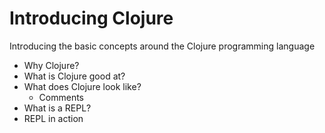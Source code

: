# Introducing Clojure

Introducing the basic concepts around the Clojure programming language

* Why Clojure?
* What is Clojure good at?
* What does Clojure look like?
    - Comments
* What is a REPL?
* REPL in action

